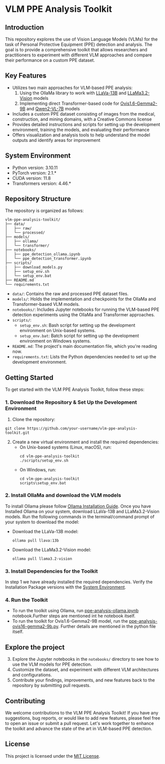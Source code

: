 # VLM PPE Analysis Toolkit

## Introduction
This repository explores the use of Vision Language Models (VLMs) for the task of Personal Protective Equipment (PPE) detection and analysis. The goal is to provide a comprehensive toolkit that allows researchers and practitioners to experiment with different VLM approaches and compare their performance on a custom PPE dataset.

## Key Features
- Utilizes two main approaches for VLM-based PPE analysis:
  1. Using the OllaMa library to work with [LLaVa-13B](https://ollama.com/library/llava:13b) and [LLaMa3.2-Vision](https://ollama.com/library/llama3.2-vision) models
  2. Implementing direct Transformer-based code for [Ovis1.6-Gemma2-9B](https://huggingface.co/AIDC-AI/Ovis1.6-Gemma2-9B) and [Qwen2-VL-7B](https://huggingface.co/Qwen/Qwen2-VL-7B-Instruct) models
- Includes a custom PPE dataset consisting of images from the medical, construction, and mining domains, with a Creative Commons license
- Provides detailed instructions and scripts for setting up the development environment, training the models, and evaluating their performance
- Offers visualization and analysis tools to help understand the model outputs and identify areas for improvement

## System Environment
- Python version: 3.10.11
- PyTorch version: 2.1.*
- CUDA version: 11.8
- Transformers version: 4.46.*

## Repository Structure
The repository is organized as follows:

```
vlm-ppe-analysis-toolkit/
├── data/
│   ├── raw/
│   └── processed/
├── models/
│   ├── ollama/
│   └── transformer/
├── notebooks/
│   ├── ppe_detection_ollama.ipynb
│   └── ppe_detection_transformer.ipynb
├── scripts/
|   ├── download_models.py
│   ├── setup_env.sh
│   └── setup_env.bat
├── README.md
└── requirements.txt
```

- `data/`: Contains the raw and processed PPE dataset files.
- `models/`: Holds the implementation and checkpoints for the OllaMa and Transformer-based VLM models.
- `notebooks/`: Includes Jupyter notebooks for running the VLM-based PPE detection experiments using the OllaMa and Transformer approaches.
- `scripts/`:
  - `setup_env.sh`: Bash script for setting up the development environment on Unix-based systems.
  - `setup_env.bat`: Batch script for setting up the development environment on Windows systems.
- `README.md`: The project's main documentation file, which you're reading now.
- `requirements.txt`: Lists the Python dependencies needed to set up the development environment.

## Getting Started
To get started with the VLM PPE Analysis Toolkit, follow these steps:

### 1. Download the Repository & Set Up the Development Environment

1. Clone the repository:
```
git clone https://github.com/your-username/vlm-ppe-analysis-toolkit.git
```
2. Create a new virtual environment and install the required dependencies:
   - On Unix-based systems (Linux, macOS), run:
     ```
     cd vlm-ppe-analysis-toolkit
     ./scripts/setup_env.sh
     ```
   - On Windows, run:
     ```
     cd vlm-ppe-analysis-toolkit
     scripts\setup_env.bat
     ```

### 2. Install OllaMa and download the VLM models
To install Ollama please follow [Ollama Installation Guide](INSTALL_OLLAMA_GUIDE.md). Once you have Installed Ollama on your system, download LLaVa-13B and LLaMa3.2-Vision models. Run the following commands in the terminal/command prompt of your system to download the model:

- Download the LLaVa-13B model:
    ```
    ollama pull llava:13b
    ```
- Download the LLaMa3.2-Vision model:
    ```
    ollama pull llama3.2-vision
    ```

### 3. Install Dependencies for the Toolkit
In step 1 we have already installed the required dependencies. Verify the Installation Package versions with the [System Environment](#system-environment).

### 4. Run the Toolkit

- To run the toolkit using Ollama, run [ppe-analysis-ollama.ipynb](notebooks/ppe-analysis-ollama.ipynb) notebook.Further steps are mentioned int he notebook itself.
- To run the toolkit for Ovis1.6-Gemma2-9B model, run the [ppe-analysis-ovis16-gemma2-9b.py](src/ppe-analysis-ovis16-gemma2-9b.py). Further details are mentioned in the python file itself.

## Explore the project

3. Explore the Jupyter notebooks in the `notebooks/` directory to see how to use the VLM models for PPE detection.
4. Customize the dataset, and experiment with different VLM architectures and configurations.
5. Contribute your findings, improvements, and new features back to the repository by submitting pull requests.

## Contributing
We welcome contributions to the VLM PPE Analysis Toolkit! If you have any suggestions, bug reports, or would like to add new features, please feel free to open an issue or submit a pull request. Let's work together to enhance the toolkit and advance the state of the art in VLM-based PPE detection.

## License
This project is licensed under the [MIT License](LICENSE).